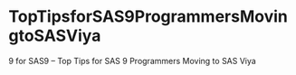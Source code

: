 # TopTipsforSAS9ProgrammersMovingtoSASViya
9 for SAS9 – Top Tips for SAS 9 Programmers Moving to SAS Viya
